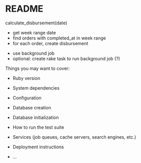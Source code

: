 # README


calculate_disbursement(date)
- get week range date
- find orders with completed_at in week range
- for each order, create disbursement
* use background job
* optional: create rake task to run background job (?)



Things you may want to cover:

* Ruby version

* System dependencies

* Configuration

* Database creation

* Database initialization

* How to run the test suite

* Services (job queues, cache servers, search engines, etc.)

* Deployment instructions

* ...
